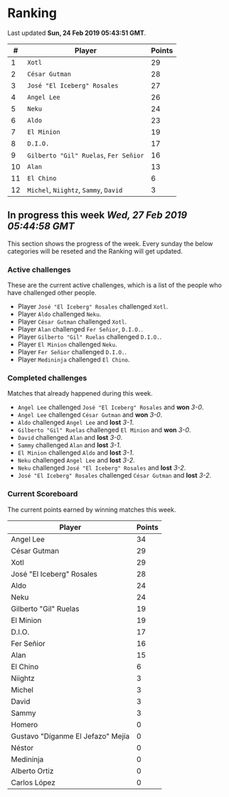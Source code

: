 # Ranking

Last updated **Sun, 24 Feb 2019 05:43:51 GMT**.

|#|Player|Points|
|---|---|---|
|1|`Xotl`|29|
|2|`César Gutman`|28|
|3|`José "El Iceberg" Rosales`|27|
|4|`Angel Lee`|26|
|5|`Neku`|24|
|6|`Aldo`|23|
|7|`El Minion`|19|
|8|`D.I.O.`|17|
|9|`Gilberto "Gil" Ruelas`, `Fer Señior`|16|
|10|`Alan`|13|
|11|`El Chino`|6|
|12|`Michel`, `Niightz`, `Sammy`, `David`|3|

## In progress this week *Wed, 27 Feb 2019 05:44:58 GMT*
This section shows the progress of the week. Every sunday the below categories will be reseted and the Ranking will get updated.

### Active challenges
These are the current active challenges, which is a list of the people who have challenged other people.

* Player `José "El Iceberg" Rosales` challenged `Xotl`.
* Player `Aldo` challenged `Neku`.
* Player `César Gutman` challenged `Xotl`.
* Player `Alan` challenged `Fer Señior`, `D.I.O.`.
* Player `Gilberto "Gil" Ruelas` challenged `D.I.O.`.
* Player `El Minion` challenged `Neku`.
* Player `Fer Señior` challenged `D.I.O.`.
* Player `Medininja` challenged `El Chino`.

### Completed challenges
Matches that already happened during this week.

* `Angel Lee` challenged `José "El Iceberg" Rosales` and **won** *3-0*.
* `Angel Lee` challenged `César Gutman` and **won** *3-0*.
* `Aldo` challenged `Angel Lee` and **lost** *3-1*.
* `Gilberto "Gil" Ruelas` challenged `El Minion` and **won** *3-0*.
* `David` challenged `Alan` and **lost** *3-0*.
* `Sammy` challenged `Alan` and **lost** *3-1*.
* `El Minion` challenged `Aldo` and **lost** *3-1*.
* `Neku` challenged `Angel Lee` and **lost** *3-2*.
* `Neku` challenged `José "El Iceberg" Rosales` and **lost** *3-2*.
* `José "El Iceberg" Rosales` challenged `César Gutman` and **lost** *3-2*.

### Current Scoreboard
The current points earned by winning matches this week.

|Player|Points|
|---|---|
|Angel Lee|34|
|César Gutman|29|
|Xotl|29|
|José "El Iceberg" Rosales|28|
|Aldo|24|
|Neku|24|
|Gilberto "Gil" Ruelas|19|
|El Minion|19|
|D.I.O.|17|
|Fer Señior|16|
|Alan|15|
|El Chino|6|
|Niightz|3|
|Michel|3|
|David|3|
|Sammy|3|
|Homero|0|
|Gustavo "Díganme El Jefazo" Mejía|0|
|Néstor|0|
|Medininja|0|
|Alberto Ortiz|0|
|Carlos López|0|